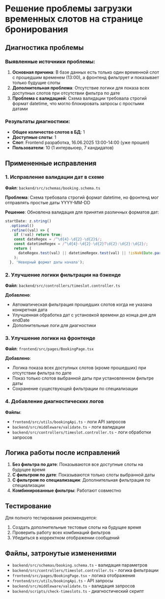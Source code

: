 # Решение проблемы загрузки временных слотов на странице бронирования

## Диагностика проблемы

### Выявленные источники проблемы:

1. **Основная причина**: В базе данных есть только один временной слот с прошедшим временем (13:00), а фронтенд фильтрует и показывает только будущие слоты
2. **Дополнительная проблема**: Отсутствие логики для показа всех доступных слотов при отсутствии фильтра по дате
3. **Проблема с валидацией**: Схема валидации требовала строгий формат datetime, что могло блокировать запросы с простыми датами

### Результаты диагностики:

- **Общее количество слотов в БД**: 1
- **Доступные слоты**: 1
- **Слот**: Frontend разработка, 16.06.2025 13:00-14:00 (уже прошел)
- **Пользователи**: 10 (1 интервьюер, 7 кандидатов)

## Примененные исправления

### 1. Исправление валидации дат в схеме

**Файл**: `backend/src/schemas/booking.schema.ts`

**Проблема**: Схема требовала строгий формат datetime, но фронтенд мог отправлять простые даты YYYY-MM-DD

**Решение**: Обновлена валидация для принятия различных форматов дат:

```typescript
startDate: z.string()
  .optional()
  .refine((val) => {
    if (!val) return true;
    const dateRegex = /^\d{4}-\d{2}-\d{2}$/;
    const datetimeRegex = /^\d{4}-\d{2}-\d{2}T\d{2}:\d{2}:\d{2}/;
    return (
      dateRegex.test(val) || datetimeRegex.test(val) || !isNaN(Date.parse(val))
    );
  }, 'Неверный формат даты начала');
```

### 2. Улучшение логики фильтрации на бэкенде

**Файл**: `backend/src/controllers/timeslot.controller.ts`

**Добавлено**:

- Автоматическая фильтрация прошедших слотов когда не указана конкретная дата
- Улучшенная обработка дат с установкой времени до конца дня для endDate
- Дополнительные логи для диагностики

### 3. Улучшение логики на фронтенде

**Файл**: `frontend/src/pages/BookingPage.tsx`

**Добавлено**:

- Логика показа всех доступных слотов (кроме прошедших) при отсутствии фильтра по дате
- Показ только слотов выбранной даты при установленном фильтре даты
- Сохранение существующей фильтрации по специализации

### 4. Добавление диагностических логов

**Файлы**:

- `frontend/src/utils/bookingApi.ts` - логи API запросов
- `backend/src/middleware/validate.ts` - логи валидации
- `backend/src/controllers/timeslot.controller.ts` - логи обработки запросов

## Логика работы после исправлений

1. **Без фильтра по дате**: Показываются все доступные слоты на будущее время
2. **С фильтром по дате**: Показываются только слоты выбранной даты
3. **С фильтром по специализации**: Дополнительная фильтрация по специализации
4. **Комбинированные фильтры**: Работают совместно

## Тестирование

Для полного тестирования рекомендуется:

1. Создать дополнительные тестовые слоты на будущее время
2. Проверить работу всех комбинаций фильтров
3. Убедиться в корректном отображении сообщений

## Файлы, затронутые изменениями

- `backend/src/schemas/booking.schema.ts` - валидация параметров
- `backend/src/controllers/timeslot.controller.ts` - логика фильтрации
- `frontend/src/pages/BookingPage.tsx` - логика отображения
- `frontend/src/utils/bookingApi.ts` - API запросы
- `backend/src/middleware/validate.ts` - валидация запросов
- `backend/scripts/check-timeslots.ts` - диагностический скрипт
